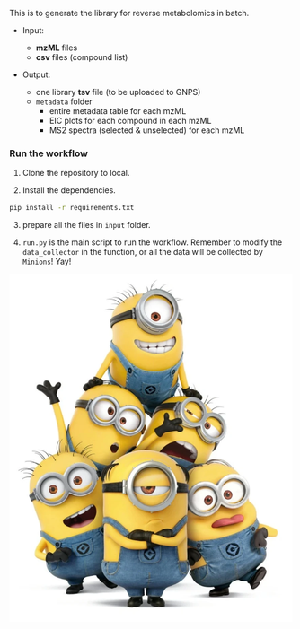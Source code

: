 This is to generate the library for reverse metabolomics in batch.

- Input:
  - **mzML** files
  - **csv** files (compound list)

- Output:
  - one library **tsv** file (to be uploaded to GNPS)
  - `metadata` folder
    - entire metadata table for each mzML
    - EIC plots for each compound in each mzML
    - MS2 spectra (selected & unselected) for each mzML

### Run the workflow
1. Clone the repository to local.

2. Install the dependencies.
```bash
pip install -r requirements.txt
```
3. prepare all the files in `input` folder.

4. `run.py` is the main script to run the workflow.
Remember to modify the `data_collector` in the function, or all the data will be collected by `Minions`! Yay!

<img src="../image/_Minions_.png" alt="Reverse Metabolomics Workflow" width="700"/>
